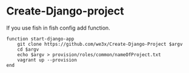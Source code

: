 # Create-Django-project

If you use fish in fish config add function.

    function start-django-app
        git clone https://github.com/we3x/Create-Django-Project $argv
        cd $argv
        echo $argv > provision/roles/common/nameOfProject.txt
        vagrant up --provision 
    end
